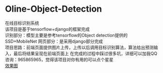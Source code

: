 # Oline-Object-Detection
 在线目标识别系统  
 该项目是基于tensorflow+django的框架完成  
 识别部分：模型主要是参考tensorflow的Object detection提供的SSD+MobileNet
 网页部分：是采用django部分完成  
 项目思路：前端页面提供图片上传，上传以后调用目标识别算法，算法给出预测输入，最后将结果呈现在前端页面上
 在完成的过程中踩过很多坑，详细可以加我QQ咨询：965865965，觉得该项目对你有用的可以点个星星  
 [效果图](https://github.com/huangzy97/Oline-Object-Detection/blob/master/%E7%9B%AE%E6%A0%87%E8%AF%86%E5%88%AB%E7%B3%BB%E7%BB%9F.gif)
 
